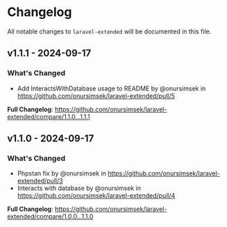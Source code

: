 # Changelog

All notable changes to `laravel-extended` will be documented in this file.

## v1.1.1 - 2024-09-17

### What's Changed

* Add InteractsWithDatabase usage to README by @onursimsek in https://github.com/onursimsek/laravel-extended/pull/5

**Full Changelog**: https://github.com/onursimsek/laravel-extended/compare/1.1.0...1.1.1

## v1.1.0 - 2024-09-17

### What's Changed

* Phpstan fix by @onursimsek in https://github.com/onursimsek/laravel-extended/pull/3
* Interacts with database by @onursimsek in https://github.com/onursimsek/laravel-extended/pull/4

**Full Changelog**: https://github.com/onursimsek/laravel-extended/compare/1.0.0...1.1.0
